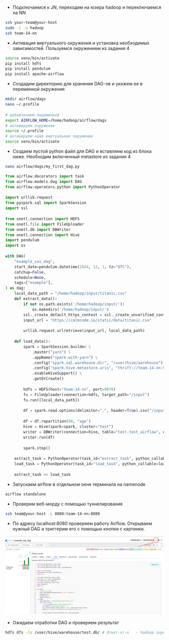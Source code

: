 - Подключаемся к JN, переходим на юзера hadoop и переключаемся на NN
```bash
ssh your-team@your-host
sudo -i -u hadoop
ssh team-14-nn
```

- Активация виртуального окружения и установка необходимых зависимостей. Пользуемся окружением из задания 4
```bash
source venv/bin/activate
pip install hdfs
pip install pendulum
pip install apache-airflow
```

- Создадим директорию для хранения DAG-ов и укажем ее в переменной окружения

```bash
mkdir airflow/dags
nano ~/.profile

# добавлением переменной
export AIRFLOW_HOME=/home/hadoop/airflow/dags
# активируем окружение
source ~/.profile
# активируем наше виртуальное окружение
source venv/bin/activate
```

- Создаем пустой python файл для DAG и вставляем код из блока ниже. Необходим включенный metastore из задания 4
```bash
nano airflow/dags/my_first_dag.py
```

```python
from airflow.decorators import task
from airflow.models.dag import DAG
from airflow.operators.python import PythonOperator

import urllib.request
from pyspark.sql import SparkSession
import ssl

from onetl.connection import HDFS
from onetl.file import FileUploader
from onetl.db import DBWriter
from onetl.connection import Hive
import pendulum
import os

with DAG(
    "example_sas_dag",
    start_date=pendulum.datetime(2024, 12, 1, tz="UTC"),
    catchup=False,
    schedule=None,
    tags=["example"],
) as dag:
    local_data_path = "/home/hadoop/input/titanic.csv"
    def extract_data():
        if not os.path.exists('/home/hadoop/input/'):
            os.makedirs('/home/hadoop/input/')
        ssl._create_default_https_context = ssl._create_unverified_context
        input_url = "https://calmcode.io/static/data/titanic.csv"

        urllib.request.urlretrieve(input_url, local_data_path)

    def load_data():
        spark = SparkSession.builder \
            .master("yarn") \
            .appName("spark-with-yarn") \
            .config("spark.sql.warehouse.dir", "/user/hive/warehouse") \
            .config("spark.hive.metastore.uris", "thrift://team-14-nn:9084") \
            .enableHiveSupport() \
            .getOrCreate()

        hdfs = HDFS(host="team-14-nn", port=9870)
        fu = FileUploader(connection=hdfs, target_path="/input")
        fu.run([local_data_path])

        df = spark.read.options(delimiter=",", header=True).csv("/input/titanic.csv")

        df = df.repartition(90, "age") 
        hive = Hive(spark=spark, cluster="test")
        writer = DBWriter(connection=hive, table="test.test_airflow", options={"if_exists": "replace_entire_table", "partitionBy": "age"})
        writer.run(df)

        spark.stop()

    extract_task = PythonOperator(task_id="extract_task", python_callable=extract_data)
    load_task = PythonOperator(task_id="load_task", python_callable=load_data)

    extract_task >> load_task
```

- Запускаем airflow в отдельном окне терминала на namenode
```bash
airflow standalone
```

- Проверим веб-морду с помощью туннелирования
```bash
ssh team@your-host -L 8080:team-14-nn:8080
```

- По адресу localhost:8080 проверяем работу Airflow. Открываем нужный DAG и триггерим его с помощью кнопки с картинки.

![Airflow UI](https://github.com/utnasun/hse-bigdata/blob/main/task5/airflow_ui.png?raw=true)

- Ожидаем отработки DAG и проверяем результат

```bash
hdfs dfs -ls /user/hive/warehouse/test.db/ # drwxr-xr-x   - hadoop supergroup          0 2024-12-18 19:38 /user/hive/warehouse/test.db/test_airflow
```